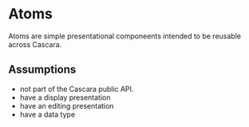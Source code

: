 # Atoms

Atoms are simple presentational componeents intended to be reusable across Cascara.

## Assumptions

- not part of the Cascara public API.
- have a display presentation
- have an editing presentation
- have a data type
